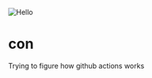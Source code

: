 ![Hello](https://github.com/tvofik/git-actions/workflows/Hello/badge.svg?event=push)

# con
Trying to figure how github actions works
